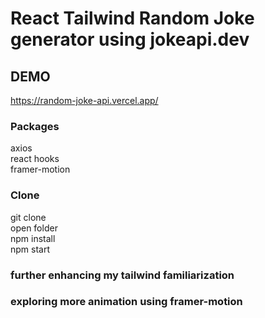 # React Tailwind Random Joke generator using jokeapi.dev

## DEMO

https://random-joke-api.vercel.app/

### Packages

axios  
react hooks  
framer-motion

### Clone

git clone  
open folder  
npm install  
npm start

### further enhancing my tailwind familiarization

### exploring more animation using framer-motion
